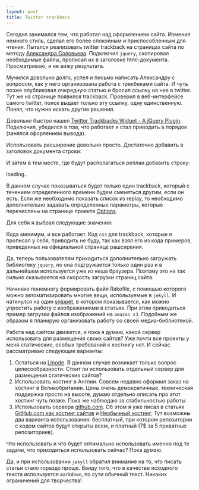 ```yaml
--- 
layout: post
title: Twitter trackback
---
```

Сегодня занимался тем, что работал над оформлением сайта. Изменил немного стиль, сделал его более спокойным и приспособленным
для чтения. Пытался реализовать twitter trackback на страницах сайта по методу [Александра Соловьева](http://solovyov.net/blog/
"solovyov.net: blog in Russian"). Подключил `jquery`, скопировал необходимые файлы, прописал их в заголовке
html-документа. Просматриваю, и не вижу результата.

Мучился довольно долго, успел и письмо написать Александру с вопросом, как у него организована работа с трекбеками сайта. И чуть
позже опубликовал очередную статью и бросил ссылку на нее в twitter. Тут же на странице появился trackback. Проверил в
веб-интерфейсе самого twitter, поиск выдает только эту ссылку, одну единственную. Понял, что нужно искать другие решения.

Довольно быстро нашел [Twitter Trackbacks Widget - A jQuery
Plugin](http://www.moretechtips.net/2009/11/twitter-trackbacks-widget-jquery-plugin.html "Twitter Trackbacks
Widget"). Подключил, убедился в том, что работает и стал приводить в порядок (занялся офорлением вывода).

Использовать расширение довольно просто. Достаточно добавить в заголовок документа строки:
    <script type="text/javascript" src="http://ajax.googleapis.com/ajax/libs/jquery/1.5.1/jquery.min.js"></script>
    <script type="text/javascript" src="http://twitter-trackbacks-widget.googlecode.com/files/jquery.twittertrackbacks-1.0.min.js"></script>

И затем в тем месте, где будут располагаться реплаи добавить строку:
    <div class="twitter-trackbacks">loading..</div>

В данном случае показываться будет только один trackback, который с течением определенного времени будем сменяться другим, если
он есть. Если же необходимо показать список из replay, то необходимо дополнительно задавать определенные параметры, которые
перечислены на странице проекта [Options](http://code.google.com/p/twitter-trackbacks-widget/wiki/Options "Options").

Для себя я выбрал следующие значения:
    <script type="text/javascript">
        $(document).ready(function(){
                $('div.twitter-trackbacks').twitterTrackbacks({
                        header:'<h2>Twitter trackback</h2>'
                        ,url:'http://www.juev.ru{{ page.url }}'
                        ,n:8
                        ,show_n:0
                        ,inf_tip:0
                        ,show_avatar:0
                        ,show_author:1
                        ,info:''
                });
        });
    </script>

Кода минимум, и все работает. Код `css` для trackback, которые я прописал у себя, приводить не буду, так как взял его из кода
примеров, приведенных на официальной странице рашсирения.  

Да, теперь пользователям приходиться дополнительно загружать библиотеку `jquery`, но она подгружается только один раз и в
дальнейшем используется уже из кеша браузера. Поэтому это не так сильно сказывается на скорость загрузки страниц сайта.

Начинаю понемногу формировать файл Rakefile, с помощью которого можно автоматизировать многие вещи, используемые в `jekyll`. И
наткнулся на один [snippet](https://gist.github.com/791030 "dirty hack of a rakefile I use to upload new images to cloudfront
for jekyll blog posts"), в котором показывается, как можно упростить работу с изображениями в статьях. При этом приводиться
пример загрузки файлов изображений на `amazon s3`. Подобным же образом я планирую организовать работу со своей медиа-библиотекой.

Работа над сайтом движется, и пока я думаю, какой сервер использовать для размещения своих сайтов? Уже почти все проекты у меня
статические, особых требований к хостингу нет. И сейчас рассматриваю следующие варианты:

1. Остаться на [Linode](http://www.juev.ru/linode "Linode"). В данном случае возникает только вопрос целесообразности. Стоит ли
использовать отдельный сервер для размещения статических сайтов?
2. Использовать хостинг в Англии. Совсем недавно оформил заказ на хостинг в Великобритании. Цены очень демократичные,
техническая поддержка просто на высоте, думаю отдельно описать про этот хостинг чуть позже. Пока же наблюдаю за стабильностью
работы.
3. Использовать сервера [github.com](http://pages.github.com "GitHub Pages"). Об этом я уже писал в статьях
[GitHub.com как хостинг сайтов](http://www.juev.ru/2010/10/17/github-com-kak-xosting-sajtov/ "GitHub.com как хостинг сайтов") и
[Необычный хостинг](http://www.juev.ru/2010/11/04/neobychnyj-xosting/ "Необычный хостинг"). Тут возможны два варианта
использования: бесплатный, при котором репозитории с кодом сайтов будут открыты всем, и платный (7$ за 5 приватных
репозиториев). 

Что использовать и что будет оптимально использовать именно под те задачи, что приходиться использовать сейчас? Пока думаю.

Да, и при использовании `jekyll` обратил внимание на то, что писать статьи стало гораздо проще. Ввиду того, что в качестве
исходного текста используется `markdown`, по сути обычный текст. Никаких ограничений для творчества!

